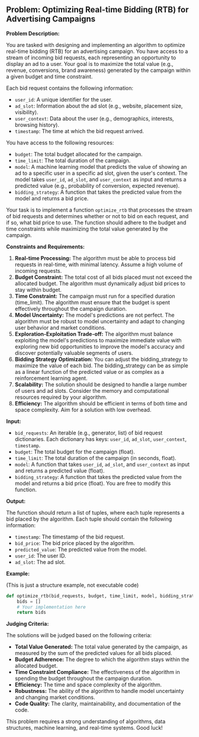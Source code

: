 ## Problem: Optimizing Real-time Bidding (RTB) for Advertising Campaigns

**Problem Description:**

You are tasked with designing and implementing an algorithm to optimize real-time bidding (RTB) for an advertising campaign. You have access to a stream of incoming bid requests, each representing an opportunity to display an ad to a user. Your goal is to maximize the total value (e.g., revenue, conversions, brand awareness) generated by the campaign within a given budget and time constraint.

Each bid request contains the following information:

*   `user_id`: A unique identifier for the user.
*   `ad_slot`: Information about the ad slot (e.g., website, placement size, visibility).
*   `user_context`: Data about the user (e.g., demographics, interests, browsing history).
*   `timestamp`: The time at which the bid request arrived.

You have access to the following resources:

*   `budget`: The total budget allocated for the campaign.
*   `time_limit`: The total duration of the campaign.
*   `model`: A machine learning model that predicts the value of showing an ad to a specific user in a specific ad slot, given the user's context. The model takes `user_id`, `ad_slot`, and `user_context` as input and returns a predicted value (e.g., probability of conversion, expected revenue).
*   `bidding_strategy`: A function that takes the predicted value from the model and returns a bid price.

Your task is to implement a function `optimize_rtb` that processes the stream of bid requests and determines whether or not to bid on each request, and if so, what bid price to use. The function should adhere to the budget and time constraints while maximizing the total value generated by the campaign.

**Constraints and Requirements:**

1.  **Real-time Processing:** The algorithm must be able to process bid requests in real-time, with minimal latency.  Assume a high volume of incoming requests.
2.  **Budget Constraint:** The total cost of all bids placed must not exceed the allocated budget. The algorithm must dynamically adjust bid prices to stay within budget.
3.  **Time Constraint:** The campaign must run for a specified duration (time\_limit). The algorithm must ensure that the budget is spent effectively throughout the campaign duration.
4.  **Model Uncertainty:** The model's predictions are not perfect. The algorithm must be robust to model uncertainty and adapt to changing user behavior and market conditions.
5.  **Exploration-Exploitation Trade-off:** The algorithm must balance exploiting the model's predictions to maximize immediate value with exploring new bid opportunities to improve the model's accuracy and discover potentially valuable segments of users.
6.  **Bidding Strategy Optimization:** You can adjust the bidding\_strategy to maximize the value of each bid. The bidding\_strategy can be as simple as a linear function of the predicted value or as complex as a reinforcement learning agent.
7.  **Scalability:** The solution should be designed to handle a large number of users and ad slots. Consider the memory and computational resources required by your algorithm.
8.  **Efficiency:** The algorithm should be efficient in terms of both time and space complexity. Aim for a solution with low overhead.

**Input:**

*   `bid_requests`: An iterable (e.g., generator, list) of bid request dictionaries.  Each dictionary has keys: `user_id`, `ad_slot`, `user_context`, `timestamp`.
*   `budget`: The total budget for the campaign (float).
*   `time_limit`: The total duration of the campaign (in seconds, float).
*   `model`: A function that takes `user_id`, `ad_slot`, and `user_context` as input and returns a predicted value (float).
*   `bidding_strategy`: A function that takes the predicted value from the model and returns a bid price (float).  You are free to modify this function.

**Output:**

The function should return a list of tuples, where each tuple represents a bid placed by the algorithm. Each tuple should contain the following information:

*   `timestamp`: The timestamp of the bid request.
*   `bid_price`: The bid price placed by the algorithm.
*   `predicted_value`: The predicted value from the model.
*   `user_id`: The user ID.
*   `ad_slot`: The ad slot.

**Example:**

(This is just a structure example, not executable code)

```python
def optimize_rtb(bid_requests, budget, time_limit, model, bidding_strategy):
    bids = []
    # Your implementation here
    return bids
```

**Judging Criteria:**

The solutions will be judged based on the following criteria:

*   **Total Value Generated:** The total value generated by the campaign, as measured by the sum of the predicted values for all bids placed.
*   **Budget Adherence:** The degree to which the algorithm stays within the allocated budget.
*   **Time Constraint Compliance:** The effectiveness of the algorithm in spending the budget throughout the campaign duration.
*   **Efficiency:** The time and space complexity of the algorithm.
*   **Robustness:** The ability of the algorithm to handle model uncertainty and changing market conditions.
*   **Code Quality:** The clarity, maintainability, and documentation of the code.

This problem requires a strong understanding of algorithms, data structures, machine learning, and real-time systems. Good luck!
